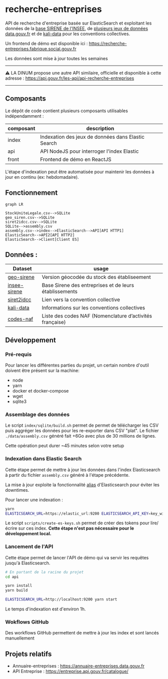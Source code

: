 # recherche-entreprises

API de recherche d'entreprise basée sur ElasticSearch et exploitant les données de la [base SIRENE de l'INSEE](https://www.insee.fr/fr/information/3591226), de [plusieurs jeux de données data.gouv.fr](./assembly/scripts/get-data.sh) et de [kali-data](https://github.com/SocialGouv/kali-data) pour les conventions collectives.

Un frontend de démo est disponible ici : https://recherche-entreprises.fabrique.social.gouv.fr

Les données sont mise à jour toutes les semaines

---

⚠️ LA DINUM propose une autre API similaire, officielle et disponible à cette adresse : https://api.gouv.fr/les-api/api-recherche-entreprises

---

## Composants

Le dépôt de code contient plusieurs composants utilisables indépendamment :

| composant | description                                        |
|-----------|----------------------------------------------------|
| index     | Indexation des jeux de données dans Elastic Search |
| api       | API NodeJS pour interroger l'index Elastic         |
| front     | Frontend de démo en ReactJS                        |

L'étape d'indexation peut être automatisée pour maintenir les données à jour en continu (ex: hebdomadaire).

## Fonctionnement 

```mermaid
graph LR

StockUniteLegale.csv-->SQLite
geo_siren.csv-->SQLite
siret2idcc.csv-->SQLite
SQLite-->assembly.csv
assembly.csv-->index-->ElasticSearch-->API[API HTTP1]
ElasticSearch-->API2[API HTTP2]
ElasticSearch-->Client[Client ES]
```
 
## Données :

| Dataset                                                                                                                                                                        | usage                                                    |
| ------------------------------------------------------------------------------------------------------------------------------------------------------------------------------ | -------------------------------------------------------- |
| [geo-sirene](https://www.data.gouv.fr/fr/datasets/base-sirene-des-entreprises-et-de-leurs-etablissements-siren-siret/#resource-community-c6006b4d-0b4b-4504-a762-1efe69c7ed18) | Version géocodée du stock des établiseement              |
| [insee-sirene](https://www.data.gouv.fr/fr/datasets/base-sirene-des-entreprises-et-de-leurs-etablissements-siren-siret/)                                                       | Base Sirene des entreprises et de leurs établissements   |
| [siret2idcc](https://www.data.gouv.fr/fr/datasets/liste-des-conventions-collectives-par-entreprise-siret/#_)                                                                   | Lien vers la convention collective                       |
| [kali-data](https://github.com/SocialGouv/kali-data)                                                                                                                           | Informations sur les conventions collectives             |
| [codes-naf](https://github.com/SocialGouv/codes-naf)                                                                                                                           | Liste des codes NAF (Nomenclature d’activités française) |

## Développement

### Pré-requis

Pour lancer les différentes parties du projet, un certain nombre d'outil doivent être présent sur la machine:

- node
- yarn
- docker et docker-compose
- wget
- sqlite3

### Assemblage des données

Le script `index/sqlite/build.sh` permet de permet de télécharger les CSV puis aggréger les données pour les re-exporter dans CSV "plat". Le fichier `./data/assembly.csv` généré fait +6Go avec plus de 30 millions de lignes.

Cette opération peut durer ~45 minutes selon votre setup

### Indexation dans Elastic Search

Cette étape permet de mettre à jour les données dans l'index Elasticsearch à partir du fichier `assembly.csv` généré à l'étape précédente.

La mise à jour exploite la fonctionnalité [alias](https://www.elastic.co/guide/en/elasticsearch/reference/7.16/aliases.html) d'Elasticsearch pour éviter les downtimes.

Pour lancer une indexation :

```sh
yarn
ELASTICSEARCH_URL=https://elastic_url:9200 ELASTICSEARCH_API_KEY=key_with_writing_rights ASSEMBLY_FILE=./data/assembly.csv yarn start
```

Le script `scripts/create-es-keys.sh` permet de créer des tokens pour lire/écrire sur ces index. **Cette étape n'est pas nécessaire pour le développement local.**

### Lancement de l'API

Cette étape permet de lancer l'API de démo qui va servir les requêtes jusqu'à Elasticsearch.

```sh
# En partant de la racine du projet
cd api

yarn install
yarn build

ELASTICSEARCH_URL=http://localhost:9200 yarn start
```

Le temps d'indexation est d'environ 1h.

### Wokflows GitHub

Des workflows GitHub permettent de mettre à jour les index et sont lancés manuellement

## Projets relatifs

- Annuaire-entreprises : https://annuaire-entreprises.data.gouv.fr
- API Entreprise : https://entreprise.api.gouv.fr/catalogue/
